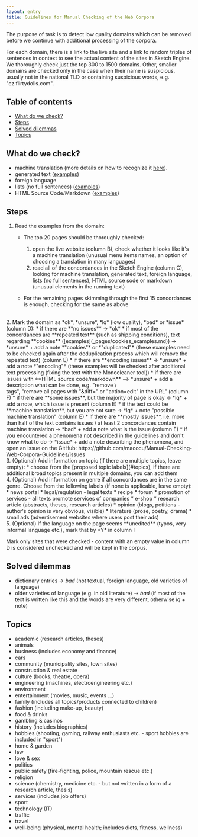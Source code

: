 ```yaml
---
layout: entry
title: Guidelines for Manual Checking of the Web Corpora
---
```


The purpose of task is to detect low quality domains which can be removed before we continue with additional processing of the corpora.

For each domain, there is a link to the live site and a link to random triples of sentences in context to see the actual content of the sites in Sketch Engine. We thoroughly check just the top 300 to 1500 domains. Other, smaller domains are checked only in the case when their name is suspicious, usually not in the national TLD or containing suspicious words, e.g. "cz.flirtydolls.com".

## Table of contents
* [What do we check?](#what-do-we-check)
* [Steps](#steps)
* [Solved dilemmas](#solved-dilemmas)
* [Topics](#topics)


## What do we check?
* machine translation (more details on how to recognize it [here](_pages/machine_translation.md)).
* generated text ([examples](_pages/generated_text_examples.md))
* foreign language
* lists (no full sentences) ([examples](_pages/non-textual_examples.md))
* HTML Source Code/Markdown ([examples](_pages/markdown_examples.md))

## Steps

1. Read the examples from the domain:
	* The top 20 pages should be thoroughly checked:
		1. open the live website (column B), check whether it looks like it's a machine translation (unusual menu items names, an option of choosing a translation in many languages)
		2. read all of the concordances in the Sketch Engine (column C), looking for machine translation, generated text, foreign language, lists (no full sentences), HTML source sode or markdown (unusual elements in the running text)

	* For the remaining pages skimming through the first 15 concordances is enough, checking for the same as above
<br/>
2. Mark the domain as *ok*, *unsure*, *lq* (low quality), *bad* or *issue* (column D):
* if there are **no issues** -> *ok*
* if most of the concordances are **repeated text** (such as shipping conditions), text regarding **cookies** ([examples](_pages/cookies_examples.md)) -> *unsure* + add a note *"cookies"* or *"duplicated"* (these examples need to be checked again after the deduplication process which will remove the repeated text) (column E)
* if there are **encoding issues** -> *unsure* + add a note *"encoding"* (these examples will be checked after additional text processing (fixing the text with the Monocleaner tool))
* if there are issues with **HTML source code/markdown** --> *unsure* + add a description what can be done, e.g. "remove \<br/> tags", "remove all pages with "&diff=" or "action=edit" in the URL" (column F)
* if there are **some issues**, but the majority of page is okay -> *lq* + add a note, which issue is present (column E)
* if the text could be **machine translation**, but you are not sure -> *lq* + note "possible machine translation" (column E)
* if there are **mostly issues**, i.e. more than half of the text contains issues / at least 2 concordances contain machine translation -> *bad* + add a note what is the issue (column E)
* if you encountered a phenomena not described in the guidelines and don't know what to do -> *issue* + add a note describing the phenomena, and open an issue on the GitHub: https://github.com/macocu/Manual-Checking-Web-Corpora-Guidelines/issues
<br/>
3. (Optional) Add information on topic (if there are multiple topics, leave empty):
* choose from the [proposed topic labels](#topics), if there are additional broad topics present in multiple domains, you can add them
<br/>
4. (Optional) Add information on genre if all concordances are in the same genre. Choose from the following labels (if none is applicable, leave empty):
* news portal
* legal/regulation - legal texts
* recipe
* forum
* promotion of services - all texts promote services of companies
* e-shop
* research article (abstracts, theses, research articles)
* opinion (blogs, petitions - author's opinion is very obvious, visible)
* literature (prose, poetry, drama)
* small ads (advertisement websites where users post their ads)
<br/>
5. (Optional) If the language on the page seems **unedited** (typos, very informal language etc.), mark that by *Y* in column I

Mark only sites that were checked - content with an empty value in column D is considered unchecked and will be kept in the corpus.

## Solved dilemmas

* dictionary entries -> *bad* (not textual, foreign language, old varieties of language)
* older varieties of language (e.g. in old literature) -> *bad* (if most of the text is written like this and the words are very different, otherwise *lq* + note)


## Topics

* academic (research articles, theses)
* animals
* business (includes economy and finance)
* cars
* community (municipality sites, town sites)
* construction & real estate
* culture (books, theatre, opera)
* engineering (machines, electroengineering etc.)
* environment
* entertainment (movies, music, events …)
* family (includes all topics/products connected to children)
* fashion (including make-up, beauty)
* food & drinks
* gambling & casinos
* history (includes biographies)
* hobbies (shooting, gaming, railway enthusiasts etc. - sport hobbies are included in "sport")
* home & garden
* law
* love & sex
* politics
* public safety (fire-fighting, police, mountain rescue etc.)
* religion
* science (chemistry, medicine etc. - but not written in a form of a research article, thesis)
* services (includes job offers)
* sport
* technology (IT)
* traffic
* travel
* well-being (physical, mental health; includes diets, fitness, wellness)